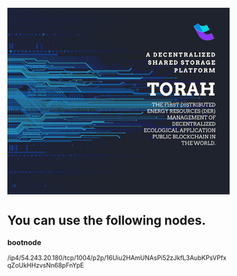 ![image](https://github.com/Torahserve/bootnode/blob/main/index.png)
# You can use the following nodes.<br>
### bootnode <br>
/ip4/54.243.20.180/tcp/1004/p2p/16Uiu2HAmUNAsPi52zJkfL3AubKPsVPfxqZoUkHHzvsNn68pFnYpE
